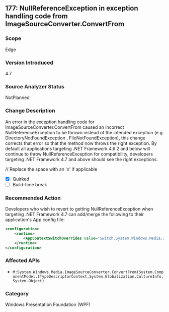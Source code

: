 ## 177: NullReferenceException in exception handling code from ImageSourceConverter.ConvertFrom

### Scope
Edge

### Version Introduced
4.7

### Source Analyzer Status
NotPlanned

### Change Description
An error in the exception handling code for ImageSourceConverter.ConvertFrom caused an incorrect NullReferenceException to be thrown instead of the intended exception (e.g. DirectoryNotFoundException , FileNotFoundException), this change corrects that error so that the method now throws the right exception.
By default all applications targeting .NET Framework 4.6.2 and below will continue to throw NullReferenceException for compatibility, developers targeting .NET Framework 4.7 and above should see the right exceptions.

// Replace the space with an 'x' if applicable
- [x] Quirked 
- [ ] Build-time break 

### Recommended Action
Developers who wish to revert to getting NullReferenceException when targeting .NET Framework 4.7 can add/merge the following to their application's App.config file:

```xml
<configuration>
    <runtime>
        <AppContextSwitchOverrides value="Switch.System.Windows.Media.ImageSourceConverter.OverrideExceptionWithNullReferenceException=true"/>
    </runtime>
</configuration>
```

### Affected APIs
- `M:System.Windows.Media.ImageSourceConverter.ConvertFrom(System.ComponentModel.ITypeDescriptorContext,System.Globalization.CultureInfo,System.Object)`

### Category
Windows Presentation Foundation (WPF)

<!--
### Original Bug
223209
-->
